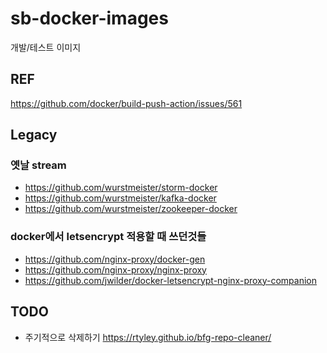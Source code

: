# sb-docker-images

개발/테스트 이미지

## REF
https://github.com/docker/build-push-action/issues/561

## Legacy
### 옛날 stream
- https://github.com/wurstmeister/storm-docker
- https://github.com/wurstmeister/kafka-docker
- https://github.com/wurstmeister/zookeeper-docker

### docker에서 letsencrypt 적용할 때 쓰던것들
- https://github.com/nginx-proxy/docker-gen
- https://github.com/nginx-proxy/nginx-proxy
- https://github.com/jwilder/docker-letsencrypt-nginx-proxy-companion

## TODO
- 주기적으로 삭제하기
  https://rtyley.github.io/bfg-repo-cleaner/
